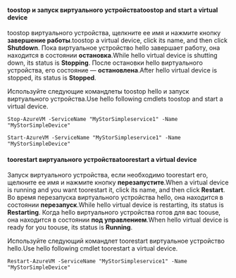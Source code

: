 #### <a name="toostop-and-start-a-virtual-device"></a><span data-ttu-id="26ede-101">toostop и запуск виртуального устройства</span><span class="sxs-lookup"><span data-stu-id="26ede-101">toostop and start a virtual device</span></span>
<span data-ttu-id="26ede-102">toostop виртуального устройства, щелкните ее имя и нажмите кнопку **завершение работы**.</span><span class="sxs-lookup"><span data-stu-id="26ede-102">toostop a virtual device, click its name, and then click **Shutdown**.</span></span> <span data-ttu-id="26ede-103">Пока виртуальное устройство hello завершает работу, она находится в состоянии **остановка**.</span><span class="sxs-lookup"><span data-stu-id="26ede-103">While hello virtual device is shutting down, its status is **Stopping**.</span></span> <span data-ttu-id="26ede-104">После остановки hello виртуального устройства, его состояние — **остановлена**.</span><span class="sxs-lookup"><span data-stu-id="26ede-104">After hello virtual device is stopped, its status is **Stopped**.</span></span>

<span data-ttu-id="26ede-105">Используйте следующие командлеты toostop hello и запуск виртуального устройства.</span><span class="sxs-lookup"><span data-stu-id="26ede-105">Use hello following cmdlets toostop and start a virtual device.</span></span>

`Stop-AzureVM -ServiceName "MyStorSimpleservice1" -Name "MyStorSimpleDevice"`

`Start-AzureVM -ServiceName "MyStorSimpleservice1" -Name "MyStorSimpleDevice"`

#### <a name="toorestart-a-virtual-device"></a><span data-ttu-id="26ede-106">toorestart виртуального устройства</span><span class="sxs-lookup"><span data-stu-id="26ede-106">toorestart a virtual device</span></span>
<span data-ttu-id="26ede-107">Запуск виртуального устройства, если необходимо toorestart его, щелкните ее имя и нажмите кнопку **перезапустите**.</span><span class="sxs-lookup"><span data-stu-id="26ede-107">When a virtual device is running and you want toorestart it, click its name, and then click **Restart**.</span></span> <span data-ttu-id="26ede-108">Во время перезапуска виртуального устройства hello, она находится в состоянии **перезапуск**.</span><span class="sxs-lookup"><span data-stu-id="26ede-108">While hello virtual device is restarting, its status is **Restarting**.</span></span> <span data-ttu-id="26ede-109">Когда hello виртуального устройства готов для вас toouse, она находится в состоянии **под управлением**.</span><span class="sxs-lookup"><span data-stu-id="26ede-109">When hello virtual device is ready for you toouse, its status is **Running**.</span></span>

<span data-ttu-id="26ede-110">Используйте следующий командлет toorestart виртуальное устройство hello.</span><span class="sxs-lookup"><span data-stu-id="26ede-110">Use hello following cmdlet toorestart a virtual device.</span></span>

`Restart-AzureVM -ServiceName "MyStorSimpleservice1" -Name "MyStorSimpleDevice"`

